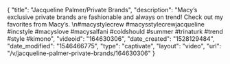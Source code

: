 {
    "title": "Jacqueline Palmer\/Private Brands",
    "description": "Macy’s exclusive private brands are fashionable and always on trend! Check out my favorites from Macy’s.  \n#macystylecrew #macysstylecrewjacqueline #incstyle #macyslove #macysalfani #coldshould #summer #trinaturk #trend #style #kimono",
    "videoid": "164630306",
    "date_created": "1528129484",
    "date_modified": "1546466775",
    "type": "captivate",
    "layout": "video",
    "url": "\/v\/jacqueline-palmer-private-brands\/164630306"
}